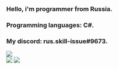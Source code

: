 ### Hello, i'm programmer from Russia. 
### Programming languages: C#.
### My discord: rus.skill-issue#9673.

<img src="https://visitor-badge.glitch.me/badge?page_id=rus-skill-issue"><br>
<img src="https://github-readme-stats.vercel.app/api?username=rus-skill-issue&show_icons=true&count_private=true&theme=nightowl" />
<img src="https://github-readme-stats.vercel.app/api/top-langs/?username=rus-skill-issue&langs_count=6&count_private=true&layout=compact&theme=nightowl" />
